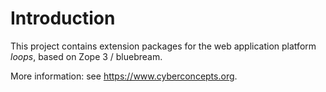 # Introduction

This project contains extension packages for the
web application platform *loops*, based on 
Zope 3 / bluebream.

More information: see https://www.cyberconcepts.org.
